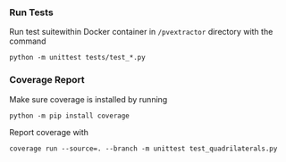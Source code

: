 ### Run Tests

Run test suitewithin Docker container in `/pvextractor` directory with the command
```
python -m unittest tests/test_*.py
```

### Coverage Report

Make sure coverage is installed by running
```
python -m pip install coverage
```

Report coverage with
```
coverage run --source=. --branch -m unittest test_quadrilaterals.py
```
